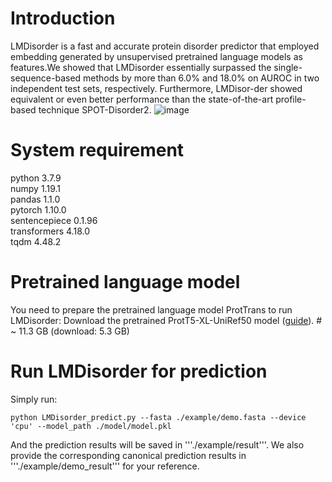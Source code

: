 # Introduction
LMDisorder is a fast and accurate protein disorder predictor that employed embedding generated by unsupervised pretrained language models as features.We showed that LMDisorder essentially surpassed the single-sequence-based methods by more than 6.0% and 18.0% on AUROC in two independent test sets, respectively. Furthermore, LMDisor-der showed equivalent or even better performance than the state-of-the-art profile-based technique SPOT-Disorder2.
![image](https://github.com/songyidong-true/LMDisorder/blob/main/image/LMDisorder_architecture.png)
# System requirement
python 3.7.9  
numpy 1.19.1  
pandas 1.1.0  
pytorch 1.10.0  
sentencepiece 0.1.96  
transformers 4.18.0  
tqdm 4.48.2  
# Pretrained language model
You need to prepare the pretrained language model ProtTrans to run LMDisorder:
Download the pretrained ProtT5-XL-UniRef50 model ([guide](https://github.com/agemagician/ProtTrans)). # ~ 11.3 GB (download: 5.3 GB)
# Run LMDisorder for prediction
Simply run:  
```
python LMDisorder_predict.py --fasta ./example/demo.fasta --device 'cpu' --model_path ./model/model.pkl
```
And the prediction results will be saved in '''./example/result'''. We also provide the corresponding canonical prediction results in '''./example/demo_result''' for your reference.


